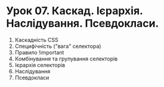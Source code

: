 # Урок 07. Каскад. Ієрархія. Наслідування. Псевдокласи.

1. Каскадність CSS
2. Специфічність ("вага" селектора)
3. Правило !important
4. Комбінування та групування селекторів
5. Ієрархія селекторів
6. Наслідування
7. Псевдокласи
